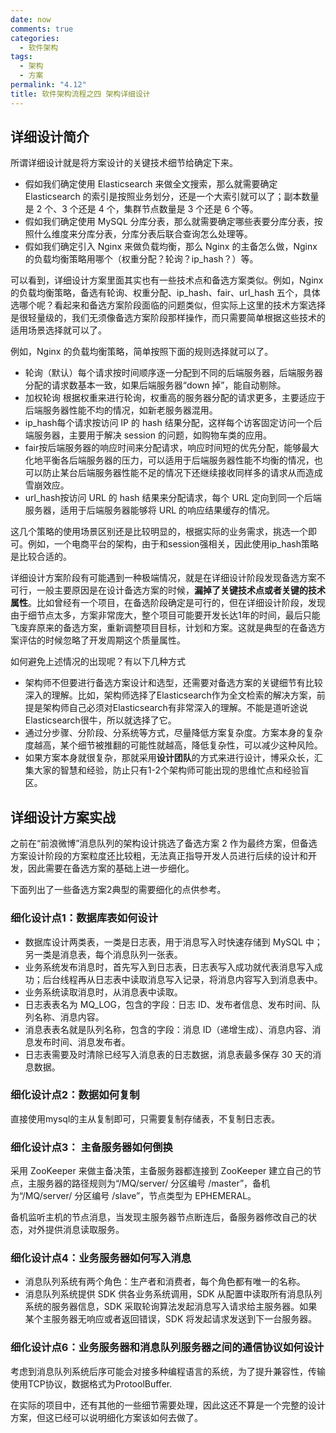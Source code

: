 ```yaml
---
date: now
comments: true
categories:
  - 软件架构
tags:
  - 架构
  - 方案
permalink: "4.12"
title: 软件架构流程之四 架构详细设计
---
```


## 详细设计简介

所谓详细设计就是将方案设计的关键技术细节给确定下来。

* 假如我们确定使用 Elasticsearch 来做全文搜索，那么就需要确定 Elasticsearch 的索引是按照业务划分，还是一个大索引就可以了；副本数量是 2 个、3 个还是 4 个，集群节点数量是 3 个还是 6 个等。
* 假如我们确定使用 MySQL 分库分表，那么就需要确定哪些表要分库分表，按照什么维度来分库分表，分库分表后联合查询怎么处理等。
* 假如我们确定引入 Nginx 来做负载均衡，那么 Nginx 的主备怎么做，Nginx 的负载均衡策略用哪个（权重分配？轮询？ip_hash？）等。

可以看到，详细设计方案里面其实也有一些技术点和备选方案类似。例如，Nginx 的负载均衡策略，备选有轮询、权重分配、ip_hash、fair、url_hash 五个，具体选哪个呢？看起来和备选方案阶段面临的问题类似，但实际上这里的技术方案选择是很轻量级的，我们无须像备选方案阶段那样操作，而只需要简单根据这些技术的适用场景选择就可以了。

例如，Nginx 的负载均衡策略，简单按照下面的规则选择就可以了。

* 轮询（默认）每个请求按时间顺序逐一分配到不同的后端服务器，后端服务器分配的请求数基本一致，如果后端服务器“down 掉”，能自动剔除。
* 加权轮询 根据权重来进行轮询，权重高的服务器分配的请求更多，主要适应于后端服务器性能不均的情况，如新老服务器混用。
* ip_hash每个请求按访问 IP 的 hash 结果分配，这样每个访客固定访问一个后端服务器，主要用于解决 session 的问题，如购物车类的应用。
* fair按后端服务器的响应时间来分配请求，响应时间短的优先分配，能够最大化地平衡各后端服务器的压力，可以适用于后端服务器性能不均衡的情况，也可以防止某台后端服务器性能不足的情况下还继续接收同样多的请求从而造成雪崩效应。
* url_hash按访问 URL 的 hash 结果来分配请求，每个 URL 定向到同一个后端服务器，适用于后端服务器能够将 URL 的响应结果缓存的情况。

这几个策略的使用场景区别还是比较明显的，根据实际的业务需求，挑选一个即可。例如，一个电商平台的架构，由于和session强相关，因此使用ip_hash策略是比较合适的。

详细设计方案阶段有可能遇到一种极端情况，就是在详细设计阶段发现备选方案不可行，一般主要原因是在设计备选方案的时候，**漏掉了关键技术点或者关键的技术属性**。比如曾经有一个项目，在备选阶段确定是可行的，但在详细设计阶段，发现由于细节点太多，方案非常庞大，整个项目可能要开发长达1年的时间，最后只能飞废弃原来的备选方案，重新调整项目目标，计划和方案。这就是典型的在备选方案评估的时候忽略了开发周期这个质量属性。

如何避免上述情况的出现呢？有以下几种方式

* 架构师不但要进行备选方案设计和选型，还需要对备选方案的关键细节有比较深入的理解。比如，架构师选择了Elasticsearch作为全文检索的解决方案，前提是架构师自己必须对Elasticsearch有非常深入的理解。不能是道听途说Elasticsearch很牛，所以就选择了它。
* 通过分步骤、分阶段、分系统等方式，尽量降低方案复杂度。方案本身的复杂度越高，某个细节被推翻的可能性就越高，降低复杂性，可以减少这种风险。
* 如果方案本身就很复杂，那就采用**设计团队**的方式来进行设计，博采众长，汇集大家的智慧和经验，防止只有1-2个架构师可能出现的思维忙点和经验盲区。

## 详细设计方案实战

之前在“前浪微博”消息队列的架构设计挑选了备选方案 2 作为最终方案，但备选方案设计阶段的方案粒度还比较粗，无法真正指导开发人员进行后续的设计和开发，因此需要在备选方案的基础上进一步细化。

下面列出了一些备选方案2典型的需要细化的点供参考。

### 细化设计点1：数据库表如何设计

* 数据库设计两类表，一类是日志表，用于消息写入时快速存储到 MySQL 中；另一类是消息表，每个消息队列一张表。
* 业务系统发布消息时，首先写入到日志表，日志表写入成功就代表消息写入成功；后台线程再从日志表中读取消息写入记录，将消息内容写入到消息表中。
* 业务系统读取消息时，从消息表中读取。
* 日志表表名为 MQ_LOG，包含的字段：日志 ID、发布者信息、发布时间、队列名称、消息内容。
* 消息表表名就是队列名称，包含的字段：消息 ID（递增生成）、消息内容、消息发布时间、消息发布者。
* 日志表需要及时清除已经写入消息表的日志数据，消息表最多保存 30 天的消息数据。

### 细化设计点2：数据如何复制

直接使用mysql的主从复制即可，只需要复制存储表，不复制日志表。

### 细化设计点3： 主备服务器如何倒换

采用 ZooKeeper 来做主备决策，主备服务器都连接到 ZooKeeper 建立自己的节点，主服务器的路径规则为“/MQ/server/ 分区编号 /master”，备机为“/MQ/server/ 分区编号 /slave”，节点类型为 EPHEMERAL。

备机监听主机的节点消息，当发现主服务器节点断连后，备服务器修改自己的状态，对外提供消息读取服务。

### 细化设计点4：业务服务器如何写入消息

* 消息队列系统有两个角色：生产者和消费者，每个角色都有唯一的名称。
* 消息队列系统提供 SDK 供各业务系统调用，SDK 从配置中读取所有消息队列系统的服务器信息，SDK 采取轮询算法发起消息写入请求给主服务器。如果某个主服务器无响应或者返回错误，SDK 将发起请求发送到下一台服务器。

### 细化设计点6：业务服务器和消息队列服务器之间的通信协议如何设计

考虑到消息队列系统后序可能会对接多种编程语言的系统，为了提升兼容性，传输使用TCP协议，数据格式为ProtoolBuffer.

在实际的项目中，还有其他的一些细节需要处理，因此这还不算是一个完整的设计方案，但这已经可以说明细化方案该如何去做了。

